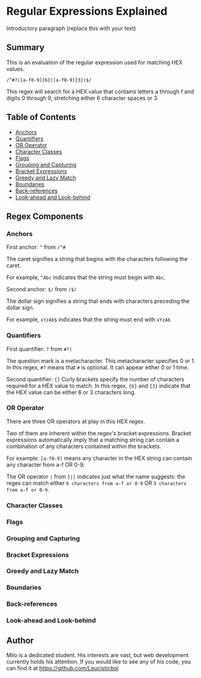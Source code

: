 # Regular Expressions Explained

Introductory paragraph (replace this with your text)

## Summary

This is an evaluation of the regular expression used for matching HEX values.

`/^#?([a-f0-9]{6}|[a-f0-9]{3})$/`

This regex will search for a HEX value that contains letters a through f and digits 0 through 9, stretching either 6 character spaces or 3. 

## Table of Contents

- [Anchors](#anchors)
- [Quantifiers](#quantifiers)
- [OR Operator](#or-operator)
- [Character Classes](#character-classes)
- [Flags](#flags)
- [Grouping and Capturing](#grouping-and-capturing)
- [Bracket Expressions](#bracket-expressions)
- [Greedy and Lazy Match](#greedy-and-lazy-match)
- [Boundaries](#boundaries)
- [Back-references](#back-references)
- [Look-ahead and Look-behind](#look-ahead-and-look-behind)

## Regex Components

### Anchors

First anchor: `^` from `/^#`

  The caret signifies a string that begins with the characters following the caret. 
  
  For example, `^Abc` indicates that the string must begin with `Abc`.
  
Second anchor: `$/` from `)$/`

  The dollar sign signifies a string that ends with characters preceding the dollar sign. 
  
  For example, `xYzAb$` indicates that the string must end with `xYzAb`

### Quantifiers
  
First quantifier: `?` from `#?(`

  The question mark is a metacharacter. This metacharacter specifies 0 or 1. In this regex, `#?` means that `#` is optional. It can appear either 0 or 1 time. 
  
Second quantifier: `{}`
  Curly brackets specify the number of characters required for a HEX value to match. In this regex, `{6}` and `{3}` indicate that the HEX value can be either 6 or 3 characters long.

### OR Operator
  
There are three OR operators at play in this HEX regex. 

Two of them are inherent within the regex's bracket expressions. Bracket expressions automatically imply that a matching string can contain a combination of any characters contained within the brackets. 

For example: `[a-f0-9]` means any character in the HEX string can contain any character from a-f OR 0-9.

The OR operator `|` from `}|[` indicates just what the name suggests: the regex can match either `6 characters from a-f or 0-9` OR `3 characters from a-f or 0-9`. 

### Character Classes

### Flags

### Grouping and Capturing

### Bracket Expressions

### Greedy and Lazy Match

### Boundaries

### Back-references

### Look-ahead and Look-behind

## Author

Milo is a dedicated student. His interests are vast, but web development currently holds his attention. If you would like to see any of his code, you can find it at https://github.com/Leucisticboi
